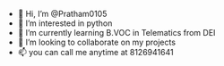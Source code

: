 - 👋 Hi, I’m @Pratham0105
- 👀 I’m interested in python 
- 🌱 I’m currently learning B.VOC in Telematics from DEI
- 💞️ I’m looking to collaborate on my projects 
- 📫 you can call me anytime at 8126941641

<!---
Pratham0105/Pratham0105 is a ✨ special ✨ repository because its `README.md` (this file) appears on your GitHub profile.
You can click the Preview link to take a look at your changes.
--->

